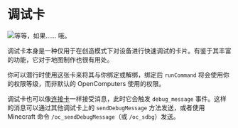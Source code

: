 # 调试卡

![等等，如果…… 哦。](item:opencomputers:debugcard)

调试卡本身是一种仅用于在创造模式下对设备进行快速调试的卡片。有鉴于其丰富的功能，它对于地图制作也很有用处。

你可以潜行时使用这张卡来将其与你绑定或解绑，绑定后 `runCommand` 将会使用你的权限等级，而非默认的 OpenComputers 使用的权限。

调试卡也可以像[连接卡](linkedCard.md)一样接受消息，此时它会触发 `debug_message` 事件。这样的消息可以通过其他调试卡上的 `sendDebugMessage` 方法发送，或者使用 Minecraft 命令 `/oc_sendDebugMessage`（或 `/oc_sdbg`）发送。
